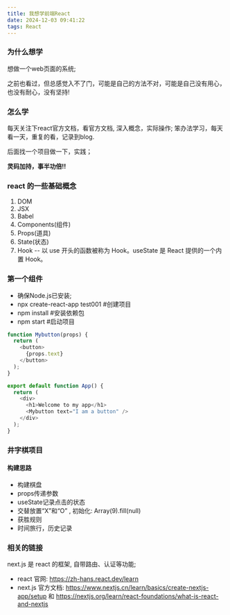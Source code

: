 ```yaml
---
title: 我想学前端React
date: 2024-12-03 09:41:22
tags: React
---
```


### 为什么想学

想做一个web页面的系统;

之前也看过，但总感觉入不了门，可能是自己的方法不对，可能是自己没有用心，也没有耐心，没有坚持!

### 怎么学

每天关注下react官方文档，看官方文档, 深入概念，实际操作; 笨办法学习，每天看一天，重复的看，记录到blog.

后面找一个项目做一下，实践；

**灵码加持，事半功倍!!**

### react 的一些基础概念

1. DOM
2. JSX
3. Babel
4. Components(组件)
5. Props(道具)
6. State(状态)
7. Hook -- 以 use 开头的函数被称为 Hook。useState 是 React 提供的一个内置 Hook。

### 第一个组件

- 确保Node.js已安装;
- npx create-react-app test001 #创建项目
- npm install #安装依赖包
- npm start #启动项目

```js
function Mybutton(props) {
  return (
    <button>
      {props.text}
    </button>
  );
}

export default function App() {
  return (
    <div>
      <h1>Welcome to my app</h1>
      <Mybutton text="I am a button" />
    </div>
  );
}
```

### 井字棋项目

#### 构建思路

- 构建棋盘
- props传递参数
- useState记录点击的状态
- 交替放置“X”和“O” , 初始化: Array(9).fill(null)
- 获胜规则
- 时间旅行，历史记录

### 相关的链接

next.js 是 react 的框架, 自带路由、认证等功能; 

- react 官网: https://zh-hans.react.dev/learn
- next.js 官方文档: https://www.nextjs.cn/learn/basics/create-nextjs-app/setup 和 https://nextjs.org/learn/react-foundations/what-is-react-and-nextjs
